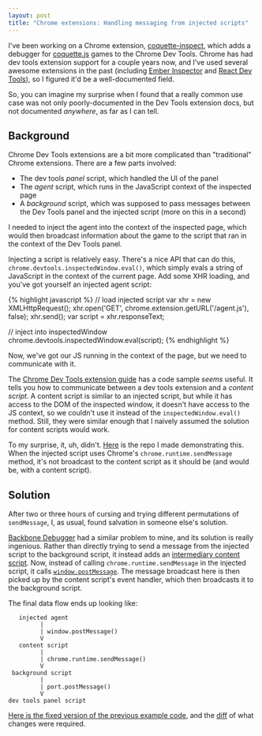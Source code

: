 ```yaml
---
layout: post
title: "Chrome extensions: Handling messaging from injected scripts"
---
```


I've been working on a Chrome extension, [coquette-inspect](https://github.com/thomasboyt/coquette-inspect), which adds a debugger for [coquette.js](http://coquette.maryrosecook.com/) games to the Chrome Dev Tools. Chrome has had dev tools extension support for a couple years now, and I've used several awesome extensions in the past (including [Ember Inspector](https://github.com/emberjs/ember-inspector) and [React Dev Tools](https://github.com/facebook/react-devtools)), so I figured it'd be a well-documented field.

So, you can imagine my surprise when I found that a really common use case was not only poorly-documented in the Dev Tools extension docs, but not documented *anywhere*, as far as I can tell.

## Background

Chrome Dev Tools extensions are a bit more complicated than "traditional" Chrome extensions. There are a few parts involved:

* The dev tools *panel* script, which handled the UI of the panel
* The *agent* script, which runs in the JavaScript context of the inspected page
* A *background* script, which was supposed to pass messages between the Dev Tools panel and the injected script (more on this in a second)

I needed to inject the agent into the context of the inspected page, which would then broadcast information about the game to the script that ran in the context of the Dev Tools panel.

Injecting a script is relatively easy. There's a nice API that can do this, `chrome.devtools.inspectedWindow.eval()`, which simply evals a string of JavaScript in the context of the current page. Add some XHR loading, and you've got yourself an injected agent script:

{% highlight javascript %}
// load injected script
var xhr = new XMLHttpRequest();
xhr.open('GET', chrome.extension.getURL('/agent.js'), false);
xhr.send();
var script = xhr.responseText;

// inject into inspectedWindow
chrome.devtools.inspectedWindow.eval(script);
{% endhighlight %}

Now, we've got our JS running in the context of the page, but we need to communicate with it.

The [Chrome Dev Tools extension guide](https://developer.chrome.com/extensions/devtools#content-script-to-devtools) has a code sample *seems* useful. It tells you how to communicate between a dev tools extension and a *content script*. A content script is similar to an injected script, but while it has access to the DOM of the inspected window, it doesn't have access to the JS context, so we couldn't use it instead of the `inspectedWindow.eval()` method. Still, they were similar enough that I naively assumed the solution for content scripts would work.

To my surprise, it, uh, didn't. [Here](https://github.com/thomasboyt/injectedWindow.eval-communication-sadness) is the repo I made demonstrating this. When the injected script uses Chrome's `chrome.runtime.sendMessage` method, it's not broadcast to the content script as it should be (and would be, with a content script).

## Solution

After two or three hours of cursing and trying different permutations of `sendMessage`, I, as usual, found salvation in someone else's solution.

[Backbone Debugger](https://github.com/Maluen/Backbone-Debugger) had a similar problem to mine, and its solution is really ingenious. Rather than directly trying to send a message from the injected script to the background script, it instead adds an [intermediary content script](https://github.com/Maluen/Backbone-Debugger/blob/fecd5ae9a4944afaf302a1c0ebce880c441a06af/js/contentscript.js). Now, instead of calling `chrome.runtime.sendMessage` in the injected script, it calls [`window.postMessage`](https://developer.mozilla.org/en-US/docs/Web/API/Window.postMessage). The message broadcast here is then picked up by the content script's event handler, which then broadcasts it to the background script.

The final data flow ends up looking like:

```
   injected agent
         |
         | window.postMessage()
         V
   content script
         |
         | chrome.runtime.sendMessage()
         V
 background script
         |
         | port.postMessage()
         V
dev tools panel script
```

[Here is the fixed version of the previous example code](https://github.com/thomasboyt/injectedWindow.eval-communication-sadness/tree/workaround), and the [diff](https://github.com/thomasboyt/injectedWindow.eval-communication-sadness/commit/55937ca04aed740ef0294c1113109b2e9e5724c7) of what changes were required.
